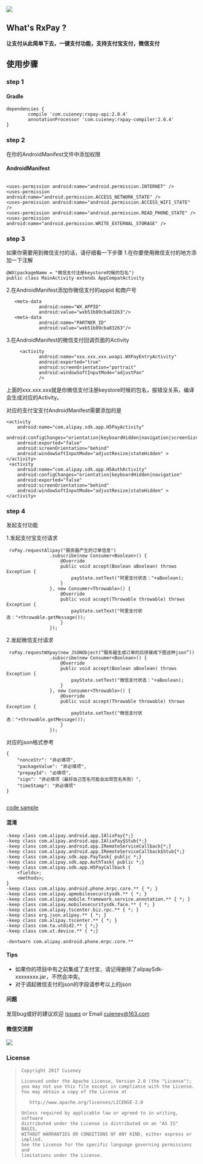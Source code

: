 ![](https://github.com/Cuieney/RxPay/blob/master/img/logo.png)


## What's RxPay ?

**让支付从此简单下去，一键支付功能，支持支付宝支付，微信支付**

## 使用步骤
### step 1
#### Gradle

```
dependencies {
    	compile 'com.cuieney:rxpay-api:2.0.4'
    	annotationProcessor 'com.cuieney:rxpay-compiler:2.0.4'
}

```
### step 2
在你的AndroidManifest文件中添加权限
#### AndroidManifest
```

<uses-permission android:name="android.permission.INTERNET" />
<uses-permission android:name="android.permission.ACCESS_NETWORK_STATE" />
<uses-permission android:name="android.permission.ACCESS_WIFI_STATE" />
<uses-permission android:name="android.permission.READ_PHONE_STATE" />
<uses-permission android:name="android.permission.WRITE_EXTERNAL_STORAGE" />

```
### step 3
如果你需要用到微信支付的话，请仔细看一下步骤
1.在你要使用微信支付的地方添加一下注解

```
@WX(packageName = "微信支付注册keystore时候的包名")
public class MainActivity extends AppCompatActivity
```
2.在AndroidManifest添加你微信支付的appid 和商户号

```
   <meta-data
            android:name="WX_APPID"
            android:value="wxb51b89cba83263"/>
   <meta-data
            android:name="PARTNER_ID"
            android:value="wxb51b89cba83263"/>

```
3.在AndroidManifest的微信支付回调页面的Activity

```
     <activity
            android:name="xxx.xxx.xxx.wxapi.WXPayEntryActivity"
            android:exported="true"
            android:screenOrientation="portrait"
            android:windowSoftInputMode="adjustPan"
            />

```
上面的xxx.xxx.xxx就是你微信支付注册keystore时候的包名，报错没关系，编译会生成对应的Activity。

对应的支付宝支付AndroidManifest需要添加的是

```
<activity
    android:name="com.alipay.sdk.app.H5PayActivity"
    android:configChanges="orientation|keyboardHidden|navigation|screenSize"
    android:exported="false"
    android:screenOrientation="behind"
    android:windowSoftInputMode="adjustResize|stateHidden" >
</activity>
 <activity
    android:name="com.alipay.sdk.app.H5AuthActivity"
    android:configChanges="orientation|keyboardHidden|navigation"
    android:exported="false"
    android:screenOrientation="behind"
    android:windowSoftInputMode="adjustResize|stateHidden" >
</activity>

```


### step 4
发起支付功能

1.发起支付宝支付请求

```
 rxPay.requestAlipay("服务器产生的订单信息")
                .subscribe(new Consumer<Boolean>() {
                    @Override
                    public void accept(Boolean aBoolean) throws Exception {
                        payState.setText("阿里支付状态："+aBoolean);
                    }
                }, new Consumer<Throwable>() {
                    @Override
                    public void accept(Throwable throwable) throws Exception {
                        payState.setText("阿里支付状态："+throwable.getMessage());
                    }
                });

```

2.发起微信支付请求

```
 rxPay.requestWXpay(new JSONObject(“服务器生成订单的后拼接成下图这种json”))
                .subscribe(new Consumer<Boolean>() {
                    @Override
                    public void accept(Boolean aBoolean) throws Exception {
                        payState.setText("微信支付状态："+aBoolean);
                    }
                }, new Consumer<Throwable>() {
                    @Override
                    public void accept(Throwable throwable) throws Exception {
                        payState.setText("微信支付状态："+throwable.getMessage());
                    }
                });
```
对应的json格式参考


```
{
    "nonceStr": "非必填项",
    "packageValue": "非必填项",
    "prepayId": "必填项",
    "sign": "非必填项（最好自己签名可能会出现签名失败）",
    "timeStamp": "非必填项"
}


```


[code sample](https://github.com/Cuieney/rxpay/blob/master/app/src/main/java/com/cuieney/rxpay_master/MainActivity.java)

#### 混淆

```
-keep class com.alipay.android.app.IAlixPay{*;}
-keep class com.alipay.android.app.IAlixPay$Stub{*;}
-keep class com.alipay.android.app.IRemoteServiceCallback{*;}
-keep class com.alipay.android.app.IRemoteServiceCallback$Stub{*;}
-keep class com.alipay.sdk.app.PayTask{ public *;}
-keep class com.alipay.sdk.app.AuthTask{ public *;}
-keep class com.alipay.sdk.app.H5PayCallback {
    <fields>;
    <methods>;
}
-keep class com.alipay.android.phone.mrpc.core.** { *; }
-keep class com.alipay.apmobilesecuritysdk.** { *; }
-keep class com.alipay.mobile.framework.service.annotation.** { *; }
-keep class com.alipay.mobilesecuritysdk.face.** { *; }
-keep class com.alipay.tscenter.biz.rpc.** { *; }
-keep class org.json.alipay.** { *; }
-keep class com.alipay.tscenter.** { *; }
-keep class com.ta.utdid2.** { *;}
-keep class com.ut.device.** { *;}

-dontwarn com.alipay.android.phone.mrpc.core.**

```
#### Tips
* 如果你的项目中有之前集成了支付宝，请记得删除了alipaySdk-xxxxxxxx.jar，不然会冲突。
* 对于调起微信支付的json的字段请参考以上的json

#### 问题
发现bug或好的建议欢迎 [issues](https://github.com/Cuieney/RxPay/issues) or
Email <cuieney@163.com>

#### 微信交流群
![](https://github.com/Cuieney/RxPay/blob/master/img/wechat.png)

### License

> ```
> Copyright 2017 Cuieney
>
> Licensed under the Apache License, Version 2.0 (the "License");
> you may not use this file except in compliance with the License.
> You may obtain a copy of the License at
>
>    http://www.apache.org/licenses/LICENSE-2.0
>
> Unless required by applicable law or agreed to in writing, software
> distributed under the License is distributed on an "AS IS" BASIS,
> WITHOUT WARRANTIES OR CONDITIONS OF ANY KIND, either express or implied.
> See the License for the specific language governing permissions and
> limitations under the License.